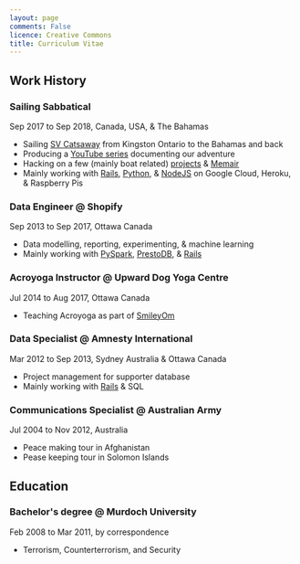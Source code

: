 ```yaml
---
layout: page
comments: False
licence: Creative Commons
title: Curriculum Vitae
---
```


## Work History

### Sailing Sabbatical
Sep 2017 to Sep 2018, Canada, USA, & The Bahamas

* Sailing [SV Catsaway](https://SVCatsaway.com) from Kingston Ontario to the Bahamas and back
* Producing a [YouTube series](https://YouTube.com/SVCatsaway) documenting our adventure
* Hacking on a few (mainly boat related) [projects](/packages) & [Memair](https://Memair.com)
* Mainly working with [Rails](https://rubygems.org/profiles/gregology), [Python](https://pypi.org/user/gregology/), & [NodeJS](https://www.npmjs.com/~gregology) on Google Cloud, Heroku, & Raspberry Pis

### Data Engineer @ Shopify
Sep 2013 to Sep 2017, Ottawa Canada

* Data modelling, reporting, experimenting, & machine learning
* Mainly working with [PySpark](https://spark.apache.org/docs/latest/api/python/), [PrestoDB](https://prestodb.io), & [Rails](https://rubyonrails.org/)

### Acroyoga Instructor @ Upward Dog Yoga Centre
Jul 2014 to Aug 2017, Ottawa Canada

* Teaching Acroyoga as part of [SmileyOm](https://smileyom.com)

### Data Specialist @ Amnesty International
Mar 2012 to Sep 2013, Sydney Australia & Ottawa Canada

* Project management for supporter database
* Mainly working with [Rails](http://rubyonrails.org/) & SQL

### Communications Specialist @ Australian Army
Jul 2004 to Nov 2012, Australia

* Peace making tour in Afghanistan
* Pease keeping tour in Solomon Islands

## Education

### Bachelor's degree @ Murdoch University
Feb 2008 to Mar 2011, by correspondence

* Terrorism, Counterterrorism, and Security
